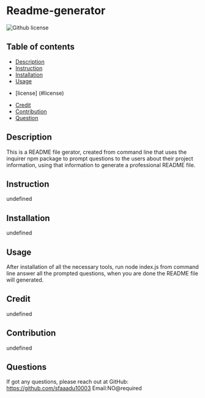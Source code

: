 # Readme-generator
![Github license](https://img.shields.io/badge/license-undefined-yellowgreen.svg)

## Table of contents
- [Description](#description)
- [Instruction](#instruction)
- [Installation](#insatalltion)
- [Usage](#usesage)
* [license] (#license)

- [Credit](#credit)
- [Contribution](#contribution)
- [Question](#question)

## Description
This is a README file gerator, created from command line that uses the inquirer npm package to prompt questions to the users about their project information, using that information to generate a professional README file.

## Instruction
undefined

## Installation
undefined

## Usage
After installation of all the necessary tools, run node index.js from command line answer all the prompted questions, when you are done the README file will generated.

## Credit
undefined

## Contribution
undefined

## Questions
If got any questions, please reach out at GitHub: https://github.com/sfaaadu10003
Email:NO@required

